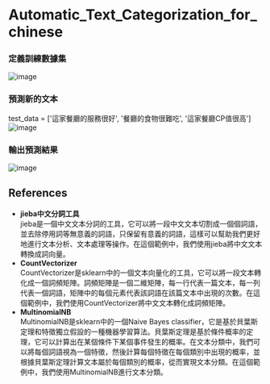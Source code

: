 # Automatic_Text_Categorization_for_chinese
### 定義訓練數據集  
![image](https://user-images.githubusercontent.com/95430501/235434095-a08b210b-e5c1-4fbc-b618-bd2b36be0f98.png)

### 預測新的文本
test_data = ['這家餐廳的服務很好', '餐廳的食物很難吃', '這家餐廳CP值很高']  
![image](https://user-images.githubusercontent.com/95430501/235434119-63500524-fdb1-4d8c-9624-7dfddd5bcaf5.png)  
### 輸出預測結果
![image](https://user-images.githubusercontent.com/95430501/235434040-edb1ee5b-dd06-4cef-ab43-0783bad10bd0.png)
  
  
    
## References
* **jieba中文分詞工具**  
jieba是一個中文文本分詞的工具，它可以將一段中文文本切割成一個個詞語，並去除停用詞等無意義的詞語，只保留有意義的詞語，這樣可以幫助我們更好地進行文本分析、文本處理等操作。在這個範例中，我們使用jieba將中文文本轉換成詞向量。  
* **CountVectorizer**  
CountVectorizer是sklearn中的一個文本向量化的工具，它可以將一段文本轉化成一個詞頻矩陣。詞頻矩陣是一個二維矩陣，每一行代表一篇文本，每一列代表一個詞語，矩陣中的每個元素代表該詞語在該篇文本中出現的次數。在這個範例中，我們使用CountVectorizer將中文文本轉化成詞頻矩陣。  
* **MultinomialNB**  
MultinomialNB是sklearn中的一個Naive Bayes classifier，它是基於貝葉斯定理和特徵獨立假設的一種機器學習算法。貝葉斯定理是基於條件概率的定理，它可以計算出在某個條件下某個事件發生的概率。在文本分類中，我們可以將每個詞語視為一個特徵，然後計算每個特徵在每個類別中出現的概率，並根據貝葉斯定理計算文本屬於每個類別的概率，從而實現文本分類。在這個範例中，我們使用MultinomialNB進行文本分類。
